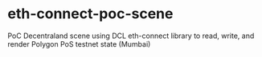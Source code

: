 # eth-connect-poc-scene
PoC Decentraland scene using DCL eth-connect library to read, write, and render Polygon PoS testnet state (Mumbai)
